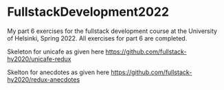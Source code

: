# FullstackDevelopment2022
My part 6 exercises for the fullstack development course at the University of Helsinki, Spring 2022. 
All exercises for part 6 are completed.

Skeleton for unicafe as given here https://github.com/fullstack-hy2020/unicafe-redux

Skelton for anecdotes as given here https://github.com/fullstack-hy2020/redux-anecdotes
